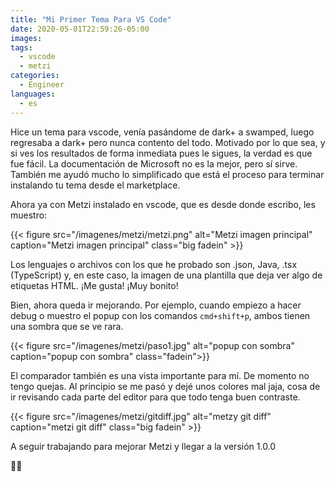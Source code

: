 ```yaml
---
title: "Mi Primer Tema Para VS Code"
date: 2020-05-01T22:59:26-05:00
images:
tags:
  - vscode
  - metzi
categories:
  - Engineer
languages:
  - es
---
```


Hice un tema para vscode, venía pasándome de dark+ a swamped, luego regresaba a dark+ pero nunca contento del todo. Motivado por lo que sea, y si ves los resultados de forma inmediata pues le sigues, la verdad es que fue fácil. La documentación de Microsoft no es la mejor, pero sí sirve. También me ayudó mucho lo simplificado que está el proceso para terminar instalando tu tema desde el marketplace.

Ahora ya con Metzi instalado en vscode, que es desde donde escribo, les muestro:

{{< figure src="/imagenes/metzi/metzi.png" alt="Metzi imagen principal" caption="Metzi imagen principal" class="big fadein" >}}

Los lenguajes o archivos con los que he probado son .json, Java, .tsx (TypeScript) y, en este caso, la imagen de una plantilla que deja ver algo de etiquetas HTML. ¡Me gusta! ¡Muy bonito!

Bien, ahora queda ir mejorando. Por ejemplo, cuando empiezo a hacer debug o muestro el popup con los comandos `cmd+shift+p`, ambos tienen una sombra que se ve rara.

{{< figure src="/imagenes/metzi/paso1.jpg" alt="popup con sombra" caption="popup con sombra" class="fadein">}}

El comparador también es una vista importante para mí. De momento no tengo quejas. Al principio se me pasó y dejé unos colores mal jaja, cosa de ir revisando cada parte del editor para que todo tenga buen contraste.

{{< figure src="/imagenes/metzi/gitdiff.jpg" alt="metzy git diff" caption="metzi git diff" class="big fadein" >}}

A seguir trabajando para mejorar Metzi y llegar a la versión 1.0.0

👨‍💻
